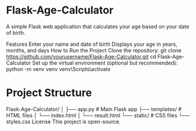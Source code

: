 # Flask-Age-Calculator
A simple Flask web application that calculates your age based on your date of birth.

Features
Enter your name and date of birth
Displays your age in years, months, and days
How to Run the Project
Clone the repository:
git clone https://github.com/yourusername/Flask-Age-Calculator.git
cd Flask-Age-Calculator
Set up the virtual environment (optional but recommended):
python -m venv venv
venv\Scripts\activate
# Project Structure
Flask-Age-Calculator/
│
├── app.py                # Main Flask app
├── templates/            # HTML files
│   └── index.html
│   └── result.html
└── static/               # CSS files
    └── styles.css
License
This project is open-source.

